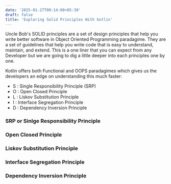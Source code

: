 ```yaml
---
date: '2025-01-27T09:14:08+05:30' 
draft: false
title: 'Exploring Solid Principles With kotlin'
---
```


Uncle Bob's SOLID principles are a set of design principles that help you write better software in Object Oriented Programming paradagime. They are a set of guidelines that help you write code that is easy to understand, maintain, and extend. This is a one liner that you can expect from any Developer but we are going to dig a little deeper into each principles one by one. 

Kotlin offers both Functional and OOPS paradagimes which gives us the developers an edge on understanding this much faster:

- S : Single Responsibility Principle (SRP)
- O : Open Closed Principle
- L : Liskov Substitution Principle
- I : Interface Segregation Principle
- D : Dependency Inversion Principle

### SRP or Sinlge Responsibility Principle

### Open Closed Principle

### Liskov Substitution Principle

### Interface Segregation Principle

### Dependency Inversion Principle


<!-- > Learning SOLID principles is about writing code that survives the test of time — code that’s maintainable, scalable, and collaborative. - Deep Seek v3 -->
